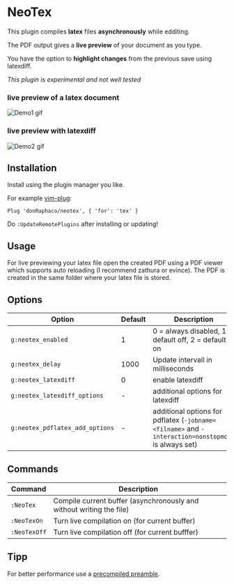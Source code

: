 # NeoTex

This plugin compiles **latex** files **asynchronously** while edditing.

The PDF output gives a **live preview** of your document as you type.

You have the option to **highlight changes** from the previous save using latexdiff.

*This plugin is experimental and not well tested*

### live preview of a latex document
![Demo1 gif](img/demo_1.gif?raw=true)
### live preview with latexdiff
![Demo2 gif](img/demo_2.gif?raw=true)

## Installation

Install using the plugin manager you like.

For example [vim-plug](https://github.com/junegunn/vim-plug):
```vim
Plug 'donRaphaco/neotex', { 'for': 'tex' }
```
Do `:UpdateRemotePlugins` after installing or updating!

## Usage

For live previewing your latex file open the created PDF using a PDF viewer which supports auto reloading (I recommend zathura or evince).
The PDF is created in the same folder where your latex file is stored.

## Options

| Option                            | Default   | Description                               |
| --------------------------------- | --------- | ----------------------------------------- |
| `g:neotex_enabled`                | 1         | 0 = always disabled, 1 = default off, 2 = default on |
| `g:neotex_delay`                  | 1000      | Update intervall in milliseconds          |
| `g:neotex_latexdiff`              | 0         | enable latexdiff                          |
| `g:neotex_latexdiff_options`      | -         | additional options for latexdiff          |
| `g:neotex_pdflatex_add_options`   | -         | additional options for pdflatex (`-jobname=<filname>` and `-interaction=nonstopmode` is always set) |

## Commands

| Command       | Description           |
| ------------- | --------------------- |
| `:NeoTex`     | Compile current buffer (asynchronously and without writing the file) |
| `:NeoTexOn`   | Turn live compilation on (for current buffer) |
| `:NeoTexOff`  | Turn live compilation off (for current bufffer) |

## Tipp

For better performance use a [precompiled preamble](http://tex.stackexchange.com/questions/79493/ultrafast-pdflatex-with-precompiling).
